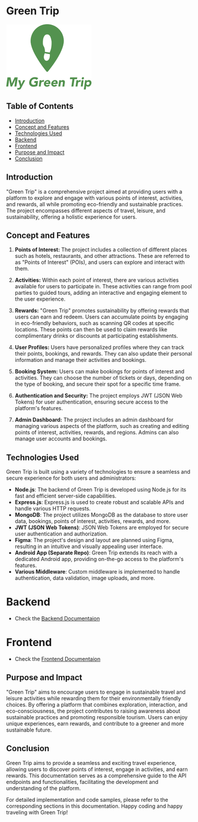 # Green Trip

![GreenTrip Logo](./public/img/Logo.png)

## Table of Contents

- [Introduction](#introduction)
- [Concept and Features](#concept-and-features)
- [Technologies Used](#technologies-used)
- [Backend](#backend)
- [Frontend](#frontend)
- [Purpose and Impact](#purpose-and-impact)
- [Conclusion](#conclusion)

## Introduction

"Green Trip" is a comprehensive project aimed at providing users with a platform to explore and engage with various points of interest, activities, and rewards, all while promoting eco-friendly and sustainable practices. The project encompasses different aspects of travel, leisure, and sustainability, offering a holistic experience for users.

## Concept and Features

1. **Points of Interest:** The project includes a collection of different places such as hotels, restaurants, and other attractions. These are referred to as "Points of Interest" (POIs), and users can explore and interact with them.

2. **Activities:** Within each point of interest, there are various activities available for users to participate in. These activities can range from pool parties to guided tours, adding an interactive and engaging element to the user experience.

3. **Rewards:** "Green Trip" promotes sustainability by offering rewards that users can earn and redeem. Users can accumulate points by engaging in eco-friendly behaviors, such as scanning QR codes at specific locations. These points can then be used to claim rewards like complimentary drinks or discounts at participating establishments.

4. **User Profiles:** Users have personalized profiles where they can track their points, bookings, and rewards. They can also update their personal information and manage their activities and bookings.

5. **Booking System:** Users can make bookings for points of interest and activities. They can choose the number of tickets or days, depending on the type of booking, and secure their spot for a specific time frame.

6. **Authentication and Security:** The project employs JWT (JSON Web Tokens) for user authentication, ensuring secure access to the platform's features.

7. **Admin Dashboard:** The project includes an admin dashboard for managing various aspects of the platform, such as creating and editing points of interest, activities, rewards, and regions. Admins can also manage user accounts and bookings.

## Technologies Used

Green Trip is built using a variety of technologies to ensure a seamless and secure experience for both users and administrators:

- **Node.js**: The backend of Green Trip is developed using Node.js for its fast and efficient server-side capabilities.
- **Express.js**: Express.js is used to create robust and scalable APIs and handle various HTTP requests.
- **MongoDB**: The project utilizes MongoDB as the database to store user data, bookings, points of interest, activities, rewards, and more.
- **JWT (JSON Web Tokens)**: JSON Web Tokens are employed for secure user authentication and authorization.
- **Figma**: The project's design and layout are planned using Figma, resulting in an intuitive and visually appealing user interface.
- **Android App (Separate Repo)**: Green Trip extends its reach with a dedicated Android app, providing on-the-go access to the platform's features.
- **Various Middleware**: Custom middleware is implemented to handle authentication, data validation, image uploads, and more.

# Backend

- Check the [Backend Documentaion](https://github.com/MostafaMGomaa/greenTrip/blob/master/server/readme.md)

# Frontend

- Check the [Frontend Documentaion](https://github.com/MostafaMGomaa/greenTrip/blob/master/client)

## Purpose and Impact

"Green Trip" aims to encourage users to engage in sustainable travel and leisure activities while rewarding them for their environmentally friendly choices. By offering a platform that combines exploration, interaction, and eco-consciousness, the project contributes to raising awareness about sustainable practices and promoting responsible tourism. Users can enjoy unique experiences, earn rewards, and contribute to a greener and more sustainable future.

## Conclusion

Green Trip aims to provide a seamless and exciting travel experience, allowing users to discover points of interest, engage in activities, and earn rewards. This documentation serves as a comprehensive guide to the API endpoints and functionalities, facilitating the development and understanding of the platform.

For detailed implementation and code samples, please refer to the corresponding sections in this documentation. Happy coding and happy traveling with Green Trip!
